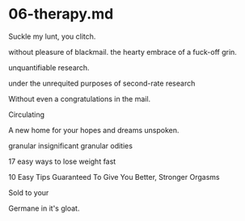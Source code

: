 # 06-therapy.md

Suckle my lunt, you clitch.

without pleasure of blackmail. the hearty embrace of a fuck-off grin.

unquantifiable research.

under the unrequited purposes of second-rate research

Without even a congratulations in the mail.

Circulating



A new home for your hopes and dreams unspoken.

granular
insignificant granular odities

17 easy ways to lose weight fast

10 Easy Tips Guaranteed To Give You Better, Stronger Orgasms

Sold to your

Germane in it's gloat.